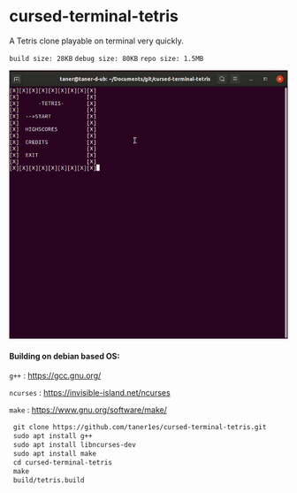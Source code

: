 # cursed-terminal-tetris

A Tetris clone playable on terminal very quickly.

`build size: 28KB`
`debug size: 80KB`
`repo size: 1.5MB`

![Playshot](playshot.gif)

#### Building on debian based OS:

`g++`  : <https://gcc.gnu.org/>

`ncurses` : <https://invisible-island.net/ncurses>

`make` : https://www.gnu.org/software/make/

     git clone https://github.com/taner1es/cursed-terminal-tetris.git
     sudo apt install g++
     sudo apt install libncurses-dev
     sudo apt install make
     cd cursed-terminal-tetris
     make
     build/tetris.build
